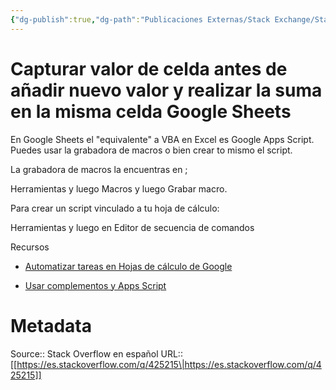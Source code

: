 ```yaml
---
{"dg-publish":true,"dg-path":"Publicaciones Externas/Stack Exchange/Stack Overflow en español/es.stackoverflow.com-425215.md","permalink":"/publicaciones-externas/stack-exchange/stack-overflow-en-espanol/es-stackoverflow-com-425215/","title":"Capturar valor de celda antes de añadir nuevo valor y realizar la suma en la misma celda Google Sheets","hide":true,"noteIcon":"\"0\"","created":"2024-04-03T12:49:10.417-06:00","updated":"2024-04-05T16:43:57.083-06:00"}
---
```


# Capturar valor de celda antes de añadir nuevo valor y realizar la suma en la misma celda Google Sheets

En Google Sheets el "equivalente" a VBA en Excel es Google Apps Script. Puedes usar la grabadora de macros o bien crear to mismo el script.

La grabadora de macros la encuentras en ;

Herramientas y luego Macros y luego Grabar macro.

Para crear un script vinculado a tu hoja de cálculo:

Herramientas y luego en Editor de secuencia de comandos

Recursos

- [Automatizar tareas en Hojas de cálculo de Google][1]
- [Usar complementos y Apps Script][2]


  [1]: https://support.google.com/docs/answer/7665004?hl=es
  [2]: https://support.google.com/docs/answer/2942256?hl=es

# Metadata
Source:: Stack Overflow en español
URL:: [[https://es.stackoverflow.com/q/425215\|https://es.stackoverflow.com/q/425215]]

